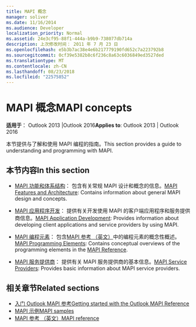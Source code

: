 ```yaml
---
title: MAPI 概念
manager: soliver
ms.date: 11/16/2014
ms.audience: Developer
localization_priority: Normal
ms.assetid: 24e3cf95-88f1-444a-b9b9-738077db714a
description: 上次修改时间： 2011 年 7 月 23 日
ms.openlocfilehash: e5b3b7ac38e4e6b217779190fd652c7a223792b8
ms.sourcegitcommit: 0cf39e5382b8c6f236c8a63c6036849ed3527ded
ms.translationtype: MT
ms.contentlocale: zh-CN
ms.lasthandoff: 08/23/2018
ms.locfileid: "22575852"
---
```

# <a name="mapi-concepts"></a><span data-ttu-id="2f9f5-103">MAPI 概念</span><span class="sxs-lookup"><span data-stu-id="2f9f5-103">MAPI concepts</span></span>

<span data-ttu-id="2f9f5-104">**适用于**： Outlook 2013 |Outlook 2016</span><span class="sxs-lookup"><span data-stu-id="2f9f5-104">**Applies to**: Outlook 2013 | Outlook 2016</span></span> 
  
<span data-ttu-id="2f9f5-105">本节提供与了解和使用 MAPI 编程的指南。</span><span class="sxs-lookup"><span data-stu-id="2f9f5-105">This section provides a guide to understanding and programming with MAPI.</span></span>
  
## <a name="in-this-section"></a><span data-ttu-id="2f9f5-106">本节内容</span><span class="sxs-lookup"><span data-stu-id="2f9f5-106">In this section</span></span>

- <span data-ttu-id="2f9f5-107">[MAPI 功能和体系结构](mapi-features-and-architecture.md)： 包含有关常规 MAPI 设计和概念的信息。</span><span class="sxs-lookup"><span data-stu-id="2f9f5-107">[MAPI Features and Architecture](mapi-features-and-architecture.md): Contains information about general MAPI design and concepts.</span></span>
    
- <span data-ttu-id="2f9f5-108">[MAPI 应用程序开发](mapi-application-development.md)： 提供有关开发使用 MAPI 的客户端应用程序和服务提供商信息。</span><span class="sxs-lookup"><span data-stu-id="2f9f5-108">[MAPI Application Development](mapi-application-development.md): Provides information about developing client applications and service providers by using MAPI.</span></span>
    
- <span data-ttu-id="2f9f5-109">[MAPI 编程元素](mapi-programming-elements.md)： 包含[MAPI 参考 （英文）](mapi-reference.md)中的编程元素的概念性概述。</span><span class="sxs-lookup"><span data-stu-id="2f9f5-109">[MAPI Programming Elements](mapi-programming-elements.md): Contains conceptual overviews of the programming elements in the [MAPI Reference](mapi-reference.md).</span></span>
    
- <span data-ttu-id="2f9f5-110">[MAPI 服务提供商](mapi-service-providers.md)： 提供有关 MAPI 服务提供商的基本信息。</span><span class="sxs-lookup"><span data-stu-id="2f9f5-110">[MAPI Service Providers](mapi-service-providers.md): Provides basic information about MAPI service providers.</span></span>
    
## <a name="related-sections"></a><span data-ttu-id="2f9f5-111">相关章节</span><span class="sxs-lookup"><span data-stu-id="2f9f5-111">Related sections</span></span>

- [<span data-ttu-id="2f9f5-112">入门 Outlook MAPI 参考</span><span class="sxs-lookup"><span data-stu-id="2f9f5-112">Getting started with the Outlook MAPI Reference</span></span>](getting-started-with-the-outlook-mapi-reference.md)
- [<span data-ttu-id="2f9f5-113">MAPI 示例</span><span class="sxs-lookup"><span data-stu-id="2f9f5-113">MAPI samples</span></span>](mapi-samples.md)
- [<span data-ttu-id="2f9f5-114">MAPI 参考 （英文）</span><span class="sxs-lookup"><span data-stu-id="2f9f5-114">MAPI reference</span></span>](mapi-reference.md)
  

